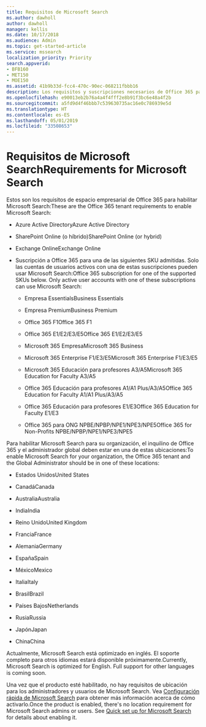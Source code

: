 ```yaml
---
title: Requisitos de Microsoft Search
ms.author: dawholl
author: dawholl
manager: kellis
ms.date: 10/17/2018
ms.audience: Admin
ms.topic: get-started-article
ms.service: mssearch
localization_priority: Priority
search.appverid:
- BFB160
- MET150
- MOE150
ms.assetid: 41b9b33d-fcc4-470c-90ec-068211fbbb16
description: Los requisitos y suscripciones necesarios de Office 365 para habilitar Microsoft Search
ms.openlocfilehash: e90013eb2b76a4a4f4fff2e8b91f3bc6e48a4f2b
ms.sourcegitcommit: a5fd9d4f46bbb7c539630735ac16e0c786939e5d
ms.translationtype: HT
ms.contentlocale: es-ES
ms.lasthandoff: 05/01/2019
ms.locfileid: "33508653"
---
```

# <a name="requirements-for-microsoft-search"></a><span data-ttu-id="beaa7-103">Requisitos de Microsoft Search</span><span class="sxs-lookup"><span data-stu-id="beaa7-103">Requirements for Microsoft Search</span></span>

<span data-ttu-id="beaa7-104">Estos son los requisitos de espacio empresarial de Office 365 para habilitar Microsoft Search:</span><span class="sxs-lookup"><span data-stu-id="beaa7-104">These are the Office 365 tenant requirements to enable Microsoft Search:</span></span> 
  
- <span data-ttu-id="beaa7-105">Azure Active Directory</span><span class="sxs-lookup"><span data-stu-id="beaa7-105">Azure Active Directory</span></span>
    
- <span data-ttu-id="beaa7-106">SharePoint Online (o híbrido)</span><span class="sxs-lookup"><span data-stu-id="beaa7-106">SharePoint Online (or hybrid)</span></span>
    
- <span data-ttu-id="beaa7-107">Exchange Online</span><span class="sxs-lookup"><span data-stu-id="beaa7-107">Exchange Online</span></span>
    
- <span data-ttu-id="beaa7-p101">Suscripción a Office 365 para una de las siguientes SKU admitidas. Solo las cuentas de usuarios activos con una de estas suscripciones pueden usar Microsoft Search:</span><span class="sxs-lookup"><span data-stu-id="beaa7-p101">Office 365 subscription for one of the supported SKUs below. Only active user accounts with one of these subscriptions can use Microsoft Search:</span></span>
    
  - <span data-ttu-id="beaa7-110">Empresa Essentials</span><span class="sxs-lookup"><span data-stu-id="beaa7-110">Business Essentials</span></span>
    
  - <span data-ttu-id="beaa7-111">Empresa Premium</span><span class="sxs-lookup"><span data-stu-id="beaa7-111">Business Premium</span></span>
    
  - <span data-ttu-id="beaa7-112">Office 365 F1</span><span class="sxs-lookup"><span data-stu-id="beaa7-112">Office 365 F1</span></span>
    
  - <span data-ttu-id="beaa7-113">Office 365 E1/E2/E3/E5</span><span class="sxs-lookup"><span data-stu-id="beaa7-113">Office 365 E1/E2/E3/E5</span></span>
    
  - <span data-ttu-id="beaa7-114">Microsoft 365 Empresa</span><span class="sxs-lookup"><span data-stu-id="beaa7-114">Microsoft 365 Business</span></span>
    
  - <span data-ttu-id="beaa7-115">Microsoft 365 Enterprise F1/E3/E5</span><span class="sxs-lookup"><span data-stu-id="beaa7-115">Microsoft 365 Enterprise F1/E3/E5</span></span>
    
  - <span data-ttu-id="beaa7-116">Microsoft 365 Educación para profesores A3/A5</span><span class="sxs-lookup"><span data-stu-id="beaa7-116">Microsoft 365 Education for Faculty A3/A5</span></span>
    
  - <span data-ttu-id="beaa7-117">Office 365 Educación para profesores A1/A1 Plus/A3/A5</span><span class="sxs-lookup"><span data-stu-id="beaa7-117">Office 365 Education for Faculty A1/A1 Plus/A3/A5</span></span>
    
  - <span data-ttu-id="beaa7-118">Office 365 Educación para profesores E1/E3</span><span class="sxs-lookup"><span data-stu-id="beaa7-118">Office 365 Education for Faculty E1/E3</span></span>
    
  - <span data-ttu-id="beaa7-119">Office 365 para ONG NPBE/NPBP/NPE1/NPE3/NPE5</span><span class="sxs-lookup"><span data-stu-id="beaa7-119">Office 365 for Non-Profits NPBE/NPBP/NPE1/NPE3/NPE5</span></span>
    
<span data-ttu-id="beaa7-120">Para habilitar Microsoft Search para su organización, el inquilino de Office 365 y el administrador global deben estar en una de estas ubicaciones:</span><span class="sxs-lookup"><span data-stu-id="beaa7-120">To enable Microsoft Search for your organization, the Office 365 tenant and the Global Administrator should be in one of these locations:</span></span>
  
- <span data-ttu-id="beaa7-121">Estados Unidos</span><span class="sxs-lookup"><span data-stu-id="beaa7-121">United States</span></span>
    
- <span data-ttu-id="beaa7-122">Canadá</span><span class="sxs-lookup"><span data-stu-id="beaa7-122">Canada</span></span>
    
- <span data-ttu-id="beaa7-123">Australia</span><span class="sxs-lookup"><span data-stu-id="beaa7-123">Australia</span></span>
    
- <span data-ttu-id="beaa7-124">India</span><span class="sxs-lookup"><span data-stu-id="beaa7-124">India</span></span>
    
- <span data-ttu-id="beaa7-125">Reino Unido</span><span class="sxs-lookup"><span data-stu-id="beaa7-125">United Kingdom</span></span>
    
- <span data-ttu-id="beaa7-126">Francia</span><span class="sxs-lookup"><span data-stu-id="beaa7-126">France</span></span>
    
- <span data-ttu-id="beaa7-127">Alemania</span><span class="sxs-lookup"><span data-stu-id="beaa7-127">Germany</span></span>
  
- <span data-ttu-id="beaa7-128">España</span><span class="sxs-lookup"><span data-stu-id="beaa7-128">Spain</span></span>
    
- <span data-ttu-id="beaa7-129">México</span><span class="sxs-lookup"><span data-stu-id="beaa7-129">Mexico</span></span>
    
- <span data-ttu-id="beaa7-130">Italia</span><span class="sxs-lookup"><span data-stu-id="beaa7-130">Italy</span></span>
    
- <span data-ttu-id="beaa7-131">Brasil</span><span class="sxs-lookup"><span data-stu-id="beaa7-131">Brazil</span></span>
    
- <span data-ttu-id="beaa7-132">Países Bajos</span><span class="sxs-lookup"><span data-stu-id="beaa7-132">Netherlands</span></span>
    
- <span data-ttu-id="beaa7-133">Rusia</span><span class="sxs-lookup"><span data-stu-id="beaa7-133">Russia</span></span>
    
- <span data-ttu-id="beaa7-134">Japón</span><span class="sxs-lookup"><span data-stu-id="beaa7-134">Japan</span></span>

- <span data-ttu-id="beaa7-135">China</span><span class="sxs-lookup"><span data-stu-id="beaa7-135">China</span></span>
 
<span data-ttu-id="beaa7-p102">Actualmente, Microsoft Search está optimizado en inglés. El soporte completo para otros idiomas estará disponible próximamente.</span><span class="sxs-lookup"><span data-stu-id="beaa7-p102">Currently, Microsoft Search is optimized for English. Full support for other languages is coming soon.</span></span>

<span data-ttu-id="beaa7-p103">Una vez que el producto esté habilitado, no hay requisitos de ubicación para los administradores y usuarios de Microsoft Search. Vea [Configuración rápida de Microsoft Search](quick-set-up.md) para obtener más información acerca de cómo activarlo.</span><span class="sxs-lookup"><span data-stu-id="beaa7-p103">Once the product is enabled, there's no location requirement for Microsoft Search admins or users. See [Quick set up for Microsoft Search](quick-set-up.md) for details about enabling it.</span></span> 

  

